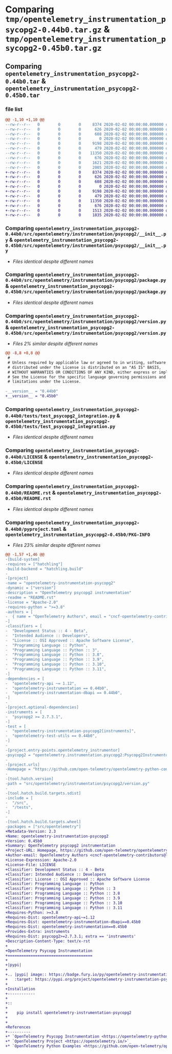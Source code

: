 # Comparing `tmp/opentelemetry_instrumentation_psycopg2-0.44b0.tar.gz` & `tmp/opentelemetry_instrumentation_psycopg2-0.45b0.tar.gz`

## Comparing `opentelemetry_instrumentation_psycopg2-0.44b0.tar` & `opentelemetry_instrumentation_psycopg2-0.45b0.tar`

### file list

```diff
@@ -1,10 +1,10 @@
--rw-r--r--   0        0        0     8374 2020-02-02 00:00:00.000000 opentelemetry_instrumentation_psycopg2-0.44b0/src/opentelemetry/instrumentation/psycopg2/__init__.py
--rw-r--r--   0        0        0      626 2020-02-02 00:00:00.000000 opentelemetry_instrumentation_psycopg2-0.44b0/src/opentelemetry/instrumentation/psycopg2/package.py
--rw-r--r--   0        0        0      608 2020-02-02 00:00:00.000000 opentelemetry_instrumentation_psycopg2-0.44b0/src/opentelemetry/instrumentation/psycopg2/version.py
--rw-r--r--   0        0        0        0 2020-02-02 00:00:00.000000 opentelemetry_instrumentation_psycopg2-0.44b0/tests/__init__.py
--rw-r--r--   0        0        0     9198 2020-02-02 00:00:00.000000 opentelemetry_instrumentation_psycopg2-0.44b0/tests/test_psycopg2_integration.py
--rw-r--r--   0        0        0      479 2020-02-02 00:00:00.000000 opentelemetry_instrumentation_psycopg2-0.44b0/.gitignore
--rw-r--r--   0        0        0    11350 2020-02-02 00:00:00.000000 opentelemetry_instrumentation_psycopg2-0.44b0/LICENSE
--rw-r--r--   0        0        0      676 2020-02-02 00:00:00.000000 opentelemetry_instrumentation_psycopg2-0.44b0/README.rst
--rw-r--r--   0        0        0     1621 2020-02-02 00:00:00.000000 opentelemetry_instrumentation_psycopg2-0.44b0/pyproject.toml
--rw-r--r--   0        0        0     2005 2020-02-02 00:00:00.000000 opentelemetry_instrumentation_psycopg2-0.44b0/PKG-INFO
+-rw-r--r--   0        0        0     8374 2020-02-02 00:00:00.000000 opentelemetry_instrumentation_psycopg2-0.45b0/src/opentelemetry/instrumentation/psycopg2/__init__.py
+-rw-r--r--   0        0        0      626 2020-02-02 00:00:00.000000 opentelemetry_instrumentation_psycopg2-0.45b0/src/opentelemetry/instrumentation/psycopg2/package.py
+-rw-r--r--   0        0        0      608 2020-02-02 00:00:00.000000 opentelemetry_instrumentation_psycopg2-0.45b0/src/opentelemetry/instrumentation/psycopg2/version.py
+-rw-r--r--   0        0        0        0 2020-02-02 00:00:00.000000 opentelemetry_instrumentation_psycopg2-0.45b0/tests/__init__.py
+-rw-r--r--   0        0        0     9198 2020-02-02 00:00:00.000000 opentelemetry_instrumentation_psycopg2-0.45b0/tests/test_psycopg2_integration.py
+-rw-r--r--   0        0        0      479 2020-02-02 00:00:00.000000 opentelemetry_instrumentation_psycopg2-0.45b0/.gitignore
+-rw-r--r--   0        0        0    11350 2020-02-02 00:00:00.000000 opentelemetry_instrumentation_psycopg2-0.45b0/LICENSE
+-rw-r--r--   0        0        0      676 2020-02-02 00:00:00.000000 opentelemetry_instrumentation_psycopg2-0.45b0/README.rst
+-rw-r--r--   0        0        0     1513 2020-02-02 00:00:00.000000 opentelemetry_instrumentation_psycopg2-0.45b0/pyproject.toml
+-rw-r--r--   0        0        0     1835 2020-02-02 00:00:00.000000 opentelemetry_instrumentation_psycopg2-0.45b0/PKG-INFO
```

### Comparing `opentelemetry_instrumentation_psycopg2-0.44b0/src/opentelemetry/instrumentation/psycopg2/__init__.py` & `opentelemetry_instrumentation_psycopg2-0.45b0/src/opentelemetry/instrumentation/psycopg2/__init__.py`

 * *Files identical despite different names*

### Comparing `opentelemetry_instrumentation_psycopg2-0.44b0/src/opentelemetry/instrumentation/psycopg2/package.py` & `opentelemetry_instrumentation_psycopg2-0.45b0/src/opentelemetry/instrumentation/psycopg2/package.py`

 * *Files identical despite different names*

### Comparing `opentelemetry_instrumentation_psycopg2-0.44b0/src/opentelemetry/instrumentation/psycopg2/version.py` & `opentelemetry_instrumentation_psycopg2-0.45b0/src/opentelemetry/instrumentation/psycopg2/version.py`

 * *Files 2% similar despite different names*

```diff
@@ -8,8 +8,8 @@
 #
 # Unless required by applicable law or agreed to in writing, software
 # distributed under the License is distributed on an "AS IS" BASIS,
 # WITHOUT WARRANTIES OR CONDITIONS OF ANY KIND, either express or implied.
 # See the License for the specific language governing permissions and
 # limitations under the License.
 
-__version__ = "0.44b0"
+__version__ = "0.45b0"
```

### Comparing `opentelemetry_instrumentation_psycopg2-0.44b0/tests/test_psycopg2_integration.py` & `opentelemetry_instrumentation_psycopg2-0.45b0/tests/test_psycopg2_integration.py`

 * *Files identical despite different names*

### Comparing `opentelemetry_instrumentation_psycopg2-0.44b0/LICENSE` & `opentelemetry_instrumentation_psycopg2-0.45b0/LICENSE`

 * *Files identical despite different names*

### Comparing `opentelemetry_instrumentation_psycopg2-0.44b0/README.rst` & `opentelemetry_instrumentation_psycopg2-0.45b0/README.rst`

 * *Files identical despite different names*

### Comparing `opentelemetry_instrumentation_psycopg2-0.44b0/pyproject.toml` & `opentelemetry_instrumentation_psycopg2-0.45b0/PKG-INFO`

 * *Files 23% similar despite different names*

```diff
@@ -1,57 +1,46 @@
-[build-system]
-requires = ["hatchling"]
-build-backend = "hatchling.build"
-
-[project]
-name = "opentelemetry-instrumentation-psycopg2"
-dynamic = ["version"]
-description = "OpenTelemetry psycopg2 instrumentation"
-readme = "README.rst"
-license = "Apache-2.0"
-requires-python = ">=3.8"
-authors = [
-  { name = "OpenTelemetry Authors", email = "cncf-opentelemetry-contributors@lists.cncf.io" },
-]
-classifiers = [
-  "Development Status :: 4 - Beta",
-  "Intended Audience :: Developers",
-  "License :: OSI Approved :: Apache Software License",
-  "Programming Language :: Python",
-  "Programming Language :: Python :: 3",
-  "Programming Language :: Python :: 3.8",
-  "Programming Language :: Python :: 3.9",
-  "Programming Language :: Python :: 3.10",
-  "Programming Language :: Python :: 3.11",
-]
-dependencies = [
-  "opentelemetry-api ~= 1.12",
-  "opentelemetry-instrumentation == 0.44b0",
-  "opentelemetry-instrumentation-dbapi == 0.44b0",
-]
-
-[project.optional-dependencies]
-instruments = [
-  "psycopg2 >= 2.7.3.1",
-]
-test = [
-  "opentelemetry-instrumentation-psycopg2[instruments]",
-  "opentelemetry-test-utils == 0.44b0",
-]
-
-[project.entry-points.opentelemetry_instrumentor]
-psycopg2 = "opentelemetry.instrumentation.psycopg2:Psycopg2Instrumentor"
-
-[project.urls]
-Homepage = "https://github.com/open-telemetry/opentelemetry-python-contrib/tree/main/instrumentation/opentelemetry-instrumentation-psycopg2"
-
-[tool.hatch.version]
-path = "src/opentelemetry/instrumentation/psycopg2/version.py"
-
-[tool.hatch.build.targets.sdist]
-include = [
-  "/src",
-  "/tests",
-]
-
-[tool.hatch.build.targets.wheel]
-packages = ["src/opentelemetry"]
+Metadata-Version: 2.3
+Name: opentelemetry-instrumentation-psycopg2
+Version: 0.45b0
+Summary: OpenTelemetry psycopg2 instrumentation
+Project-URL: Homepage, https://github.com/open-telemetry/opentelemetry-python-contrib/tree/main/instrumentation/opentelemetry-instrumentation-psycopg2
+Author-email: OpenTelemetry Authors <cncf-opentelemetry-contributors@lists.cncf.io>
+License-Expression: Apache-2.0
+License-File: LICENSE
+Classifier: Development Status :: 4 - Beta
+Classifier: Intended Audience :: Developers
+Classifier: License :: OSI Approved :: Apache Software License
+Classifier: Programming Language :: Python
+Classifier: Programming Language :: Python :: 3
+Classifier: Programming Language :: Python :: 3.8
+Classifier: Programming Language :: Python :: 3.9
+Classifier: Programming Language :: Python :: 3.10
+Classifier: Programming Language :: Python :: 3.11
+Requires-Python: >=3.8
+Requires-Dist: opentelemetry-api~=1.12
+Requires-Dist: opentelemetry-instrumentation-dbapi==0.45b0
+Requires-Dist: opentelemetry-instrumentation==0.45b0
+Provides-Extra: instruments
+Requires-Dist: psycopg2>=2.7.3.1; extra == 'instruments'
+Description-Content-Type: text/x-rst
+
+OpenTelemetry Psycopg Instrumentation
+=====================================
+
+|pypi|
+
+.. |pypi| image:: https://badge.fury.io/py/opentelemetry-instrumentation-psycopg2.svg
+   :target: https://pypi.org/project/opentelemetry-instrumentation-psycopg2/
+
+Installation
+------------
+
+::
+
+    pip install opentelemetry-instrumentation-psycopg2
+
+
+References
+----------
+* `OpenTelemetry Psycopg Instrumentation <https://opentelemetry-python-contrib.readthedocs.io/en/latest/instrumentation/psycopg2/psycopg2.html>`_
+* `OpenTelemetry Project <https://opentelemetry.io/>`_
+* `OpenTelemetry Python Examples <https://github.com/open-telemetry/opentelemetry-python/tree/main/docs/examples>`_
```

